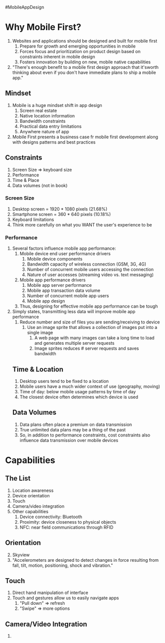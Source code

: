 #MobileAppDesign
# Why Mobile First?
1. Websites and applications should be designed and built for mobile first
	1. Prepare for growth and emerging opportunities in mobile
	2. Forces focus and prioritization on product design based on constraints inherent in mobile design
	3. Fosters innovation by building on new, mobile native capabilities
2. "There's enough benefit to a mobile first design approach that it'sworth thinking about even if you don't have immediate plans to ship a mobile app."
## Mindset
1. Mobile is a huge mindset shift in app design
	1. Screen real estate
	2. Native location information
	3. Bandwidth constraints 
	4. Practical data entry limitations
	5. Anywhere nature of app
2. Mobile First presents a business case fr mobile first development along with designs patterns and best practices
## Constraints
1. Screen Size => keyboard size
2. Performance
3. Time & Place
4. Data volumes (not in book)
### Screen Size
1. Desktop screen = 1920 * 1080 pixels (21.68%)
2. Smartphone screen = 360 * 640 pixels (10.18%)
3. Keyboard limitations
4. Think more carefully on what you WANT the user's experience to be
### Performance
1. Several factors influence mobile app performance:
	1. Mobile device end user performance drivers
		1. Mobile device components
		2. Bandwidth capacity of wireless connection (GSM, 3G, 4G)
		3. Number of concurrent mobile users accessing the connection
		4. Nature of user accesses (streaming video vs. text messaging)
	2. Mobile app performance drivers
		1. Mobile app server performance
		2. Mobile app transaction data volume
		3. Number of concurrent mobile app users
		4. Mobile app design
	3. Thus, designing for effective mobile app performance can be tough
2. Simply states, transmitting less data will improve mobile app performance
	1. Reduce number and size of files you are sending/receiving to device
		1. Use an image sprite that allows a collection of images put into a single image
			1. A web page with many images can take a long time to load and generates multiple server requests
			2. Image sprites reduces # server requests and saves bandwidth
	## Time & Location
	1. Desktop users tend to be fixed to a location
	2. Mobile users have a much wider context of use (geography, moving)
	3. Time of day: below mobile usage patterns by time of day
	4. The closest device often determines which device is used
	## Data Volumes
	1. Data plans often place a premium on data transmission
	2. True unlimited data plans may be a thing of the past
	3. So, in addition to performance constraints, cost constraints also influence data transmission over mobile devices
# Capabilities
## The List
1. Location awareness
2. Device orientation
3. Touch
4. Camera/video integration
5. Other capabilities
	1. Device connectivity: Bluetooth
	2. Proximity: device closeness to physical objects
	3. NFC: near field communications through RFID
## Orientation
2. Skyview
3. "Accelerometers are designed to detect changes in force resulting from fall, tilt, motion, positioning, shock and vibration."
## Touch
1. Direct hand manipulation of interface
2. Touch and gestures allow us to easily navigate apps
	1. "Pull down" => refresh
	2. "Swipe" => more options
## Camera/Video Integration
1. 